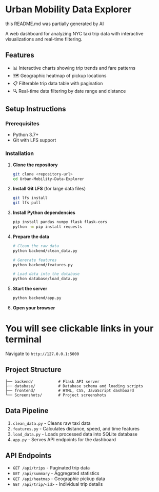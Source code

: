 # Urban Mobility Data Explorer

this README.md was partially generated by AI

A web dashboard for analyzing NYC taxi trip data with interactive visualizations and real-time filtering.

## Features

- 📊 Interactive charts showing trip trends and fare patterns
- 🗺️ Geographic heatmap of pickup locations
- 📋 Filterable trip data table with pagination
- 🔍 Real-time data filtering by date range and distance

## Setup Instructions

### Prerequisites

- Python 3.7+
- Git with LFS support

### Installation

1. **Clone the repository**
   ```bash
   git clone <repository-url>
   cd Urban-Mobility-Data-Explorer
   ```

2. **Install Git LFS** (for large data files)
   ```bash
   git lfs install
   git lfs pull
   ```

3. **Install Python dependencies**
   ```bash
   pip install pandas numpy flask flask-cors
   python -m pip install requests
   ```

4. **Prepare the data**
   ```bash
   # Clean the raw data
   python backend/clean_data.py
   
   # Generate features
   python backend/features.py
   
   # Load data into the database
   python database/load_data.py
   ```

5. **Start the server**
   ```bash
   python backend/app.py
   ```

6. **Open your browser**
# You will see clickable links in your terminal
   Navigate to `http://127.0.0.1:5000`

## Project Structure

```
├── backend/           # Flask API server
├── database/          # Database schema and loading scripts
├── frontend/          # HTML, CSS, JavaScript dashboard
└── Screenshots/       # Project screenshots
```

## Data Pipeline

1. `clean_data.py` - Cleans raw taxi data
2. `features.py` - Calculates distance, speed, and time features
3. `load_data.py` - Loads processed data into SQLite database
4. `app.py` - Serves API endpoints for the dashboard

## API Endpoints

- `GET /api/trips` - Paginated trip data
- `GET /api/summary` - Aggregated statistics
- `GET /api/heatmap` - Geographic pickup data
- `GET /api/trip/<id>` - Individual trip details
